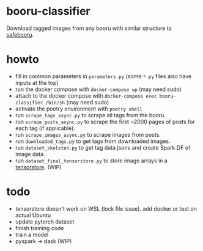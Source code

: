 # booru-classifier
Download tagged images from any booru with similar structure to [safebooru](https://safebooru.org/).

# howto
- fill in common parameters in ```parameters.py``` (some ```*.py``` files also have inputs at the top)
- run the docker compose with ```docker-compose up``` (may need sudo)
- attach to the docker compose with ```docker-compose exec booru-classifier /bin/sh``` (may need sudo)
- activate the poetry environment with ```poetry shell```
- run ```scrape_tags_async.py``` to scrape all tags from the booru.
- run ```scrape_posts_async.py``` to scrape the first ~2000 pages of posts for each tag (if applicable).
- run ```scrape_images_async.py``` to scrape images from posts.
- run ```downloaded_tags.py``` to get tags from downloaded images.
- run ```dataset_skeleton.py``` to get tag data jsons and create Spark DF of image data.
- run ```dataset_final_tensorstore.py``` to store image arrays in a [tensorstore](https://google.github.io/tensorstore/). (WIP)

# todo
- tensorstore doesn't work on WSL (lock file issue). add docker or test on actual Ubuntu
- update pytorch dataset
- finish training code
- train a model
- pyspark -> dask (WIP)
